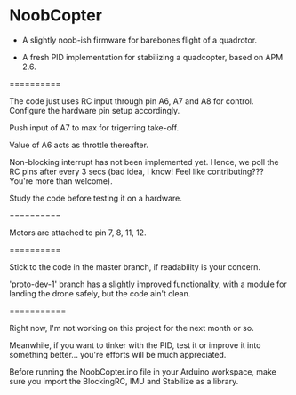 NoobCopter
==========

- A slightly noob-ish firmware for barebones flight of a quadrotor.

- A fresh PID implementation for stabilizing a quadcopter, based on APM 2.6.


==========

The code just uses RC input through pin A6, A7 and A8 for control.
Configure the hardware pin setup accordingly.

Push input of A7 to max for trigerring take-off.

Value of A6 acts as throttle thereafter.

Non-blocking interrupt has not been implemented yet.
Hence, we poll the RC pins after every 3 secs (bad idea, I know! Feel like contributing??? You're more than welcome).

Study the code before testing it on a hardware.

==========

Motors are attached to pin 7, 8, 11, 12.

==========

Stick to the code in the master branch, if readability is your concern.

'proto-dev-1' branch has a slightly improved functionality, with a module for landing the drone safely, but the code ain't clean.

===========

Right now, I'm not working on this project for the next month or so.

Meanwhile, if you want to tinker with the PID, test it or improve it into something better... you're efforts will be much appreciated.

Before running the NoobCopter.ino file in your Arduino workspace, make sure you import the BlockingRC, IMU and Stabilize as a library.
